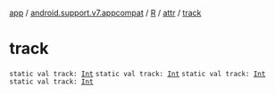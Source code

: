 [app](../../../index.md) / [android.support.v7.appcompat](../../index.md) / [R](../index.md) / [attr](index.md) / [track](.)

# track

`static val track: `[`Int`](https://kotlinlang.org/api/latest/jvm/stdlib/kotlin/-int/index.html)
`static val track: `[`Int`](https://kotlinlang.org/api/latest/jvm/stdlib/kotlin/-int/index.html)
`static val track: `[`Int`](https://kotlinlang.org/api/latest/jvm/stdlib/kotlin/-int/index.html)
`static val track: `[`Int`](https://kotlinlang.org/api/latest/jvm/stdlib/kotlin/-int/index.html)